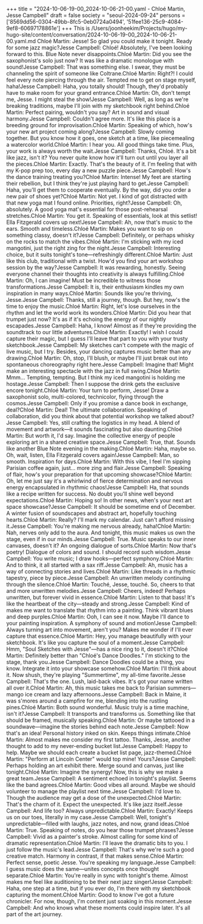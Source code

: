 +++
title = "2024-10-06-19-00_2024-10-06-21-00.yaml - Chloé Martin, Jesse Campbell"
draft = false
society = "seoul-2024-09-24"
persons = ['8569dd56-0304-49bb-8fc5-0eb0724a0494', '51fee136-25c9-4084-9ef8-60697178861e']
+++
This is /Users/joonheekim/Projects/hugo/my-hugo-site/content/conversation/2024-10-06-19-00_2024-10-06-21-00.yaml.md
Chloé Martin: Jesse! So glad you could make it tonight. Ready for some jazz magic?Jesse Campbell: Chloé! Absolutely, I've been looking forward to this. Blue Note never disappoints.Chloé Martin: Did you see the saxophonist's solo just now? It was like a dramatic monologue with sound!Jesse Campbell: That was something else. I swear, they must be channeling the spirit of someone like Coltrane.Chloé Martin: Right?! I could feel every note piercing through the air. Tempted me to get on stage myself, haha!Jesse Campbell: Haha, you totally should! Though, they'd probably have to make room for your grand entrance.Chloé Martin: Oh, don't tempt me, Jesse. I might steal the show!Jesse Campbell: Well, as long as we're breaking traditions, maybe I'll join with my sketchbook right behind.Chloé Martin: Perfect pairing, wouldn't you say? Art in sound and visual harmony.Jesse Campbell: Couldn't agree more. It's like this place is a breeding ground for improvisation.Chloé Martin: Speaking of which, how's your new art project coming along?Jesse Campbell: Slowly coming together. But you know how it goes, one sketch at a time, like piecemealing a watercolor world.Chloé Martin: I hear you. All good things take time. Plus, your work is always worth the wait.Jesse Campbell: Thanks, Chloé. It's a bit like jazz, isn't it? You never quite know how it'll turn out until you layer all the pieces.Chloé Martin: Exactly. That's the beauty of it. I'm feeling that with my K-pop prep too, every day a new puzzle piece.Jesse Campbell: How's the dance training treating you?Chloé Martin: Intense! My feet are starting their rebellion, but I think they're just playing hard to get.Jesse Campbell: Haha, you'll get them to cooperate eventually. By the way, did you order a new pair of shoes yet?Chloé Martin: Not yet. I kind of got distracted with that new yoga mat I found online. Priorities, right?Jesse Campbell: Oh, absolutely. A good yoga mat's essential for those post-rehearsal stretches.Chloé Martin: You get it. Speaking of essentials, look at this setlist! Ella Fitzgerald covers up next!Jesse Campbell: Ah, now that's music to the ears. Smooth and timeless.Chloé Martin: Makes you want to sip on something classy, doesn't it?Jesse Campbell: Definitely, or perhaps whisky on the rocks to match the vibes.Chloé Martin: I'm sticking with my iced mangotini, just the right zing for the night.Jesse Campbell: Interesting choice, but it suits tonight's tone—refreshingly different.Chloé Martin: Just like this club, traditional with a twist. How'd you find your art workshop session by the way?Jesse Campbell: It was rewarding, honestly. Seeing everyone channel their thoughts into creativity is always fulfilling.Chloé Martin: Oh, I can imagine! Must be incredible to witness those transformations.Jesse Campbell: It is, their enthusiasm kindles my own inspiration in many ways.Chloé Martin: Sounds like you're thriving, Jesse.Jesse Campbell: Thanks, still a journey, though. But hey, now's the time to enjoy the music.Chloé Martin: Right, let's lose ourselves in the rhythm and let the world work its wonders.Chloé Martin: Did you hear that trumpet just now? It's as if it's echoing the energy of our nightly escapades.Jesse Campbell: Haha, I know! Almost as if they're providing the soundtrack to our little adventures.Chloé Martin: Exactly! I wish I could capture their magic, but I guess I'll leave that part to you with your trusty sketchbook.Jesse Campbell: My sketches can't compete with the magic of live music, but I try. Besides, your dancing captures music better than any drawing.Chloé Martin: Oh, stop, I'll blush, or maybe I'll just break out into spontaneous choreography right here.Jesse Campbell: Imagine that! Might make an interesting spectacle with the jazz in full swing.Chloé Martin: Mmm... Tempting, tempting. But I think my iced mangotini is holding me hostage.Jesse Campbell: Then I suppose the drink gets the exclusive encore tonight.Chloé Martin: Your turn to perform, Jesse! Draw a saxophonist solo, multi-colored, technicolor, flying through the cosmos.Jesse Campbell: Only if you promise a dance book in exchange, deal?Chloé Martin: Deal! The ultimate collaboration. Speaking of collaboration, did you think about that potential workshop we talked about?Jesse Campbell: Yes, still crafting the logistics in my head. A blend of movement and artwork—it sounds fascinating but also daunting.Chloé Martin: But worth it, I'd say. Imagine the collective energy of people exploring art in a shared creative space.Jesse Campbell: True, that. Sounds like another Blue Note evening in the making.Chloé Martin: Haha, maybe so. Oh, wait, listen, Ella Fitzgerald covers again!Jesse Campbell: Man, so smooth. Inspiration for days.Chloé Martin: With this vibe, I feel I'm sipping Parisian coffee again, just... more zing and flair.Jesse Campbell: Speaking of flair, how's your preparation for that upcoming showcase?Chloé Martin: Oh, let me just say it's a whirlwind of fierce determination and nervous energy encapsulated in rhythmic chaos!Jesse Campbell: Ha, that sounds like a recipe written for success. No doubt you'll shine well beyond expectations.Chloé Martin: Hoping so! In other news, when's your next art space showcase?Jesse Campbell: It should be sometime end of December. A winter fusion of soundscapes and abstract art, hopefully touching hearts.Chloé Martin: Really? I'll mark my calendar. Just can't afford missing it.Jesse Campbell: You're making me nervous already, haha!Chloé Martin: Nah, nerves only add to the aura. And tonight, this music makes us own the stage, even if in our minds.Jesse Campbell: True. Music speaks to our inner canvases, doesn't it? An ongoing dialogue of sorts.Chloé Martin: Now that's poetry! Dialogue of colors and sound. I should record such wisdom.Jesse Campbell: You write music; I draw hooks—perfect symphony.Chloé Martin: And to think, it all started with a sax riff.Jesse Campbell: Ah, music has a way of connecting stories and lives.Chloé Martin: Like threads in a rhythmic tapestry, piece by piece.Jesse Campbell: An unwritten melody continuing through the silence.Chloé Martin: Touché, Jesse, touché. So, cheers to that and more unwritten melodies.Jesse Campbell: Cheers, indeed! Perhaps unwritten, but forever vivid in essence.Chloé Martin: Listen to that bass! It's like the heartbeat of the city—steady and strong.Jesse Campbell: Kind of makes me want to translate that rhythm into a painting. Think vibrant blues and deep purples.Chloé Martin: Ooh, I can see it now. Maybe I'll dance to your painting inspiration. A symphony of sound and motion!Jesse Campbell: Always turning art into movement, aren't you? Makes me wonder if I'll ever capture that essence.Chloé Martin: Hey, you manage beautifully with your sketchbook. It's like you capture the soul of a moment.Jesse Campbell: Hmm, "Soul Sketches with Jesse"—has a nice ring to it, doesn't it?Chloé Martin: Definitely better than "Chloé's Dance Doodles." I'm sticking to the stage, thank you.Jesse Campbell: Dance Doodles could be a thing, you know. Integrate it into your showcase somehow.Chloé Martin: I'll think about it. Now shush, they're playing "Summertime", my all-time favorite.Jesse Campbell: That's the one. Lush, laid-back vibes. It's got your name written all over it.Chloé Martin: Ah, this music takes me back to Parisian summers—mango ice cream and lazy afternoons.Jesse Campbell: Back in Maine, it was s'mores around a campfire for me, blending into the rustling pines.Chloé Martin: Both sound wonderful. Music truly is a time machine, isn't it?Jesse Campbell: It transports and transforms us. Something like that should be framed, musically speaking.Chloé Martin: Or maybe tattooed in a soundwave—imagine the stories behind each note.Jesse Campbell: Now that's an idea! Personal history inked on skin. Keeps things intimate.Chloé Martin: Almost makes me consider my first tattoo. Thanks, Jesse, another thought to add to my never-ending bucket list.Jesse Campbell: Happy to help. Maybe we should each create a bucket list page, jazz-themed.Chloé Martin: "Perform at Lincoln Center" would top mine! Yours?Jesse Campbell: Perhaps holding an art exhibit there. Merge sound and canvas, just like tonight.Chloé Martin: Imagine the synergy! Now, this is why we make a great team.Jesse Campbell: A sentiment echoed in tonight's playlist. Seems like the band agrees.Chloé Martin: Good vibes all around. Maybe we should volunteer to manage the playlist next time.Jesse Campbell: I'd love to. Though the audience may get a dose of the unexpected.Chloé Martin: That's the charm of it. Expect the unexpected. It's like jazz itself.Jesse Campbell: And life too? Always unpredictable.Chloé Martin: Exactly! Keeps us on our toes, literally in my case.Jesse Campbell: Well, tonight's unpredictable—filled with laughs, jazz notes, and now, grand ideas.Chloé Martin: True. Speaking of notes, do you hear those trumpet phrases?Jesse Campbell: Vivid as a painter's stroke. Almost calling for some kind of dramatic representation.Chloé Martin: I'll leave the dramatic bits to you. I just follow the music's lead.Jesse Campbell: That's why we're such a good creative match. Harmony in contrast, if that makes sense.Chloé Martin: Perfect sense, poetic Jesse. You're speaking my language.Jesse Campbell: I guess music does the same—unites concepts once thought separate.Chloé Martin: You're really in sync with tonight's theme. Almost makes me feel like auditioning to be their next jazz singer!Jesse Campbell: Haha, one step at a time, but if you ever do, I'm there with my sketchbook capturing the moment.Chloé Martin: Good to know I've got a future chronicler. For now, though, I'm content just soaking in this moment.Jesse Campbell: And who knows what these moments could inspire later. It's all part of the art journey.